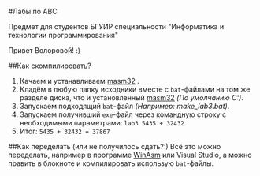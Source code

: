#Лабы по АВС

Предмет для студентов БГУИР специальности "Информатика и технологии программирования"

Привет Волоровой! :)

##Как скомпилировать?
1. Качаем и устанавливаем [masm32](http://www.masm32.com) .
2. Кладём в любую папку исходники вместе с `bat`-файлами на том же разделе диска, что и установленный [masm32](http://www.masm32.com) *(По умолчанию C:\)*.
3. Запускаем подходящий `bat`-файл *(Например: make_lab3.bat)*.
4. Запускаем получивший `exe`-файл через командную строку с необходимыми параметрами:
`lab3 5435 + 32432`
5. Итог:
`5435 + 32432 = 37867`

##Как переделать (или не получилось сдать?:)
Всё это можно переделать, например в программе [WinAsm](http://www.winasm.net) или Visual Studio, а можно править в блокноте и компилировать использую `bat`-файлы.
